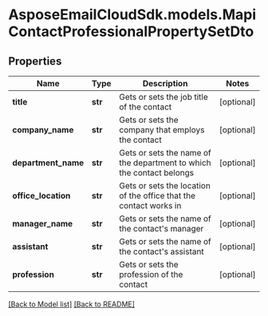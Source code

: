 # AsposeEmailCloudSdk.models.MapiContactProfessionalPropertySetDto
## Properties
Name | Type | Description | Notes
------------ | ------------- | ------------- | -------------
**title** | **str** | Gets or sets the job title of the contact              | [optional] 
**company_name** | **str** | Gets or sets the company that employs the contact              | [optional] 
**department_name** | **str** | Gets or sets the name of the department to which the contact belongs              | [optional] 
**office_location** | **str** | Gets or sets the location of the office that the contact works in              | [optional] 
**manager_name** | **str** | Gets or sets the name of the contact&#39;s manager              | [optional] 
**assistant** | **str** | Gets or sets the name of the contact&#39;s assistant              | [optional] 
**profession** | **str** | Gets or sets the profession of the contact              | [optional] 



[[Back to Model list]](Models.md) [[Back to README]](README.md)



